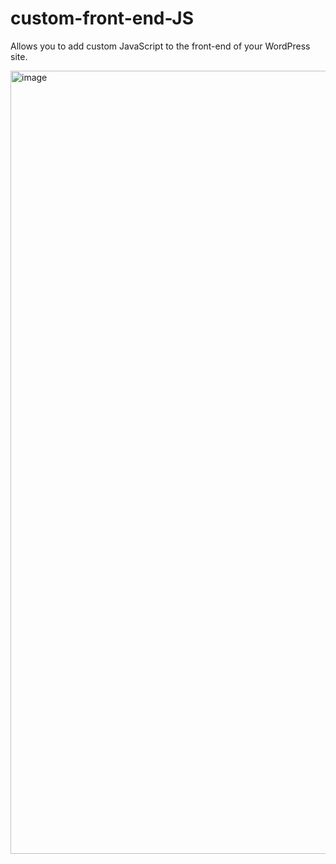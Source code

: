 # custom-front-end-JS
Allows you to add custom JavaScript to the front-end of your WordPress site.

<img width="1253" alt="image" src="https://user-images.githubusercontent.com/105085586/209603150-d8127389-4f97-4c27-866b-29a329b89f29.png">
